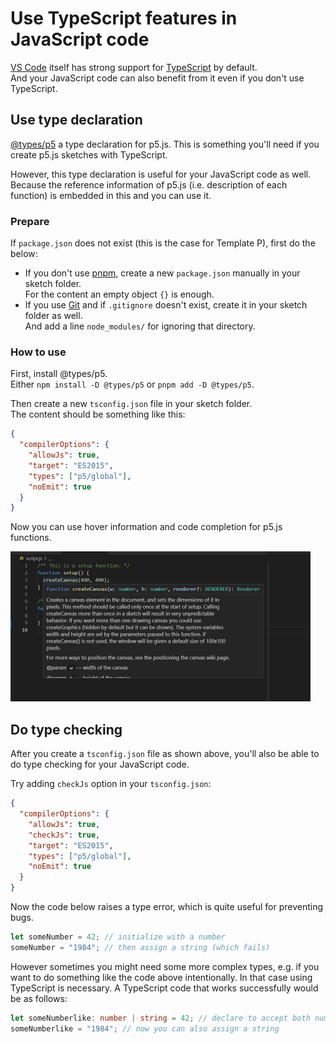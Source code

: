 # Use TypeScript features in JavaScript code

[VS Code](https://code.visualstudio.com/) itself has strong support for [TypeScript](https://www.typescriptlang.org/) by default.  
And your JavaScript code can also benefit from it even if you don't use TypeScript.


## Use type declaration

[@types/p5](https://www.npmjs.com/package/@types/p5) a type declaration for p5.js. This is something you'll need if you create p5.js sketches with TypeScript.

However, this type declaration is useful for your JavaScript code as well. Because the reference information of p5.js (i.e. description of each function) is embedded in this and you can use it.

### Prepare

If `package.json` does not exist (this is the case for Template P), first do the below:

- If you don't use [pnpm](https://pnpm.js.org/), create a new `package.json` manually in your sketch folder.  
For the content an empty object `{}` is enough.
- If you use [Git](https://git-scm.com/) and if `.gitignore` doesn't exist, create it in your sketch folder as well.  
And add a line `node_modules/` for ignoring that directory.

### How to use

First, install @types/p5.  
Either `npm install -D @types/p5` or `pnpm add -D @types/p5`.

Then create a new `tsconfig.json` file in your sketch folder.  
The content should be something like this:

```json
{
  "compilerOptions": {
    "allowJs": true,
    "target": "ES2015",
    "types": ["p5/global"],
    "noEmit": true
  }
}
```

Now you can use hover information and code completion for p5.js functions.

<img src="./images/screenshots/use-d-ts.png" alt="Use type declaration in JS files" title="Use type declaration in JS files" width="480" height="240">


## Do type checking

After you create a `tsconfig.json` file as shown above, you'll also be able to do type checking for your JavaScript code.

Try adding `checkJs` option in your `tsconfig.json`:

```json
{
  "compilerOptions": {
    "allowJs": true,
    "checkJs": true,
    "target": "ES2015",
    "types": ["p5/global"],
    "noEmit": true
  }
}
```

Now the code below raises a type error, which is quite useful for preventing bugs.

```js
let someNumber = 42; // initialize with a number
someNumber = "1984"; // then assign a string (which fails)
```

However sometimes you might need some more complex types, e.g. if you want to do something like the code above intentionally. In that case using TypeScript is necessary. A TypeScript code that works successfully would be as follows:

```ts
let someNumberlike: number | string = 42; // declare to accept both number and string
someNumberlike = "1984"; // now you can also assign a string
```
